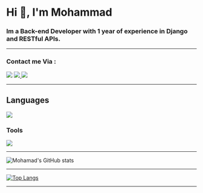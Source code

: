<h1>Hi 👋, I'm Mohammad</h1>

<h3 >Im a Back-end Developer with 1 year of experience in Django and RESTful APIs.</h3>
<hr>

<h3 align="left">Contact me Via : </h3>
<a href="https://t.me/El_mohamad"><img src="https://img.shields.io/badge/Telegram-2CA5E0?style=for-the-badge&logo=telegram&logoColor=white"></a>
<a href="mailto:liaghimohamad69@gmail.com"><img src="https://img.shields.io/badge/Gmail-D14836?style=for-the-badge&logo=gmail&logoColor=white" /> </a>
<a href="https://www.linkedin.com/in/mohamad-liyaghi-230261231/"><img src="https://img.shields.io/badge/LinkedIn-0077B5?style=for-the-badge&logo=linkedin&logoColor=white"></a>

<hr>

##  Languages

<p align="left">
  <a href="https://skillicons.dev">
    <img src="https://skillicons.dev/icons?i=python,js,html,css,bootstrap" />
  </a> <br>
  
  ### Tools
  
  <a href="https://skillicons.dev">
    <img src="https://skillicons.dev/icons?i=django,flask,fastapi,docker,git,postgres" />
  </a>
</p>


    
</p>
<hr>

![Mohamad's GitHub stats](https://github-readme-stats.vercel.app/api?username=Ml06py&hide=contribs,prs)
<hr>



[![Top Langs](https://github-readme-stats.vercel.app/api/top-langs/?username=Ml06py&layout=compact)](https://github.com/anuraghazra/github-readme-stats)
<hr>

